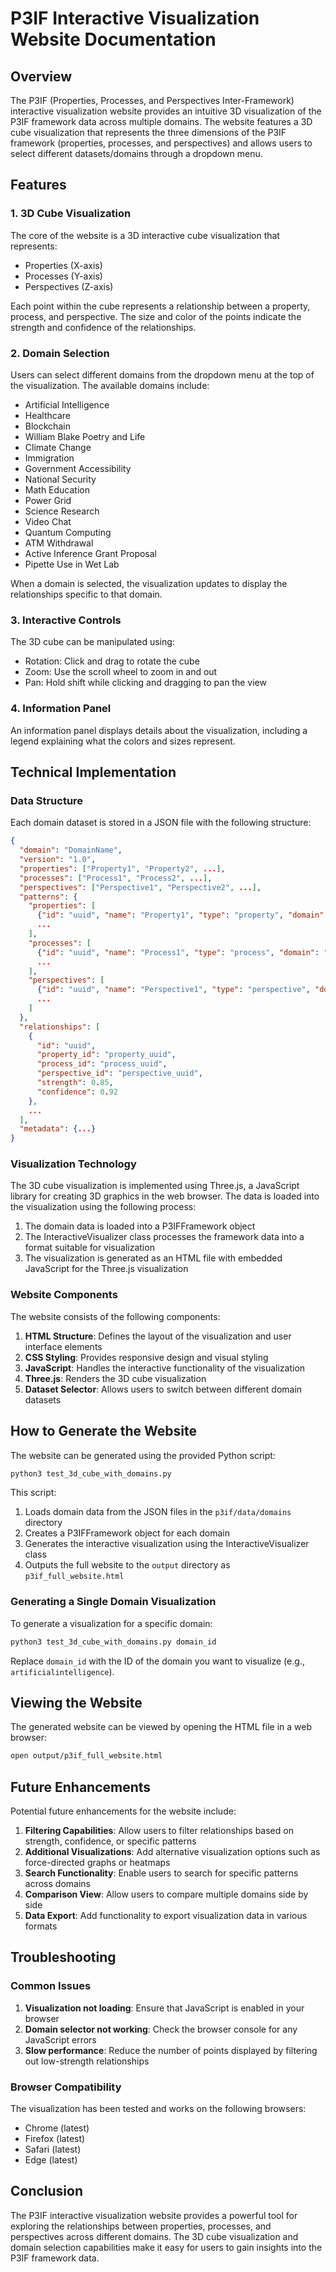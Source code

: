 # P3IF Interactive Visualization Website Documentation

## Overview

The P3IF (Properties, Processes, and Perspectives Inter-Framework) interactive visualization website provides an intuitive 3D visualization of the P3IF framework data across multiple domains. The website features a 3D cube visualization that represents the three dimensions of the P3IF framework (properties, processes, and perspectives) and allows users to select different datasets/domains through a dropdown menu.

## Features

### 1. 3D Cube Visualization

The core of the website is a 3D interactive cube visualization that represents:
- Properties (X-axis)
- Processes (Y-axis)
- Perspectives (Z-axis)

Each point within the cube represents a relationship between a property, process, and perspective. The size and color of the points indicate the strength and confidence of the relationships.

### 2. Domain Selection

Users can select different domains from the dropdown menu at the top of the visualization. The available domains include:

- Artificial Intelligence
- Healthcare
- Blockchain
- William Blake Poetry and Life
- Climate Change
- Immigration
- Government Accessibility
- National Security
- Math Education
- Power Grid
- Science Research
- Video Chat
- Quantum Computing
- ATM Withdrawal
- Active Inference Grant Proposal
- Pipette Use in Wet Lab

When a domain is selected, the visualization updates to display the relationships specific to that domain.

### 3. Interactive Controls

The 3D cube can be manipulated using:
- Rotation: Click and drag to rotate the cube
- Zoom: Use the scroll wheel to zoom in and out
- Pan: Hold shift while clicking and dragging to pan the view

### 4. Information Panel

An information panel displays details about the visualization, including a legend explaining what the colors and sizes represent.

## Technical Implementation

### Data Structure

Each domain dataset is stored in a JSON file with the following structure:

```json
{
  "domain": "DomainName",
  "version": "1.0",
  "properties": ["Property1", "Property2", ...],
  "processes": ["Process1", "Process2", ...],
  "perspectives": ["Perspective1", "Perspective2", ...],
  "patterns": {
    "properties": [
      {"id": "uuid", "name": "Property1", "type": "property", "domain": "DomainName"},
      ...
    ],
    "processes": [
      {"id": "uuid", "name": "Process1", "type": "process", "domain": "DomainName"},
      ...
    ],
    "perspectives": [
      {"id": "uuid", "name": "Perspective1", "type": "perspective", "domain": "DomainName"},
      ...
    ]
  },
  "relationships": [
    {
      "id": "uuid",
      "property_id": "property_uuid",
      "process_id": "process_uuid",
      "perspective_id": "perspective_uuid",
      "strength": 0.85,
      "confidence": 0.92
    },
    ...
  ],
  "metadata": {...}
}
```

### Visualization Technology

The 3D cube visualization is implemented using Three.js, a JavaScript library for creating 3D graphics in the web browser. The data is loaded into the visualization using the following process:

1. The domain data is loaded into a P3IFFramework object
2. The InteractiveVisualizer class processes the framework data into a format suitable for visualization
3. The visualization is generated as an HTML file with embedded JavaScript for the Three.js visualization

### Website Components

The website consists of the following components:

1. **HTML Structure**: Defines the layout of the visualization and user interface elements
2. **CSS Styling**: Provides responsive design and visual styling
3. **JavaScript**: Handles the interactive functionality of the visualization
4. **Three.js**: Renders the 3D cube visualization
5. **Dataset Selector**: Allows users to switch between different domain datasets

## How to Generate the Website

The website can be generated using the provided Python script:

```bash
python3 test_3d_cube_with_domains.py
```

This script:
1. Loads domain data from the JSON files in the `p3if/data/domains` directory
2. Creates a P3IFFramework object for each domain
3. Generates the interactive visualization using the InteractiveVisualizer class
4. Outputs the full website to the `output` directory as `p3if_full_website.html`

### Generating a Single Domain Visualization

To generate a visualization for a specific domain:

```bash
python3 test_3d_cube_with_domains.py domain_id
```

Replace `domain_id` with the ID of the domain you want to visualize (e.g., `artificialintelligence`).

## Viewing the Website

The generated website can be viewed by opening the HTML file in a web browser:

```bash
open output/p3if_full_website.html
```

## Future Enhancements

Potential future enhancements for the website include:

1. **Filtering Capabilities**: Allow users to filter relationships based on strength, confidence, or specific patterns
2. **Additional Visualizations**: Add alternative visualization options such as force-directed graphs or heatmaps
3. **Search Functionality**: Enable users to search for specific patterns across domains
4. **Comparison View**: Allow users to compare multiple domains side by side
5. **Data Export**: Add functionality to export visualization data in various formats

## Troubleshooting

### Common Issues

1. **Visualization not loading**: Ensure that JavaScript is enabled in your browser
2. **Domain selector not working**: Check the browser console for any JavaScript errors
3. **Slow performance**: Reduce the number of points displayed by filtering out low-strength relationships

### Browser Compatibility

The visualization has been tested and works on the following browsers:
- Chrome (latest)
- Firefox (latest)
- Safari (latest)
- Edge (latest)

## Conclusion

The P3IF interactive visualization website provides a powerful tool for exploring the relationships between properties, processes, and perspectives across different domains. The 3D cube visualization and domain selection capabilities make it easy for users to gain insights into the P3IF framework data. 